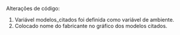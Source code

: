 Alterações de código:

1) Variável modelos_citados foi definida como variável de ambiente.
2) Colocado nome do fabricante no gráfico dos modelos citados.
